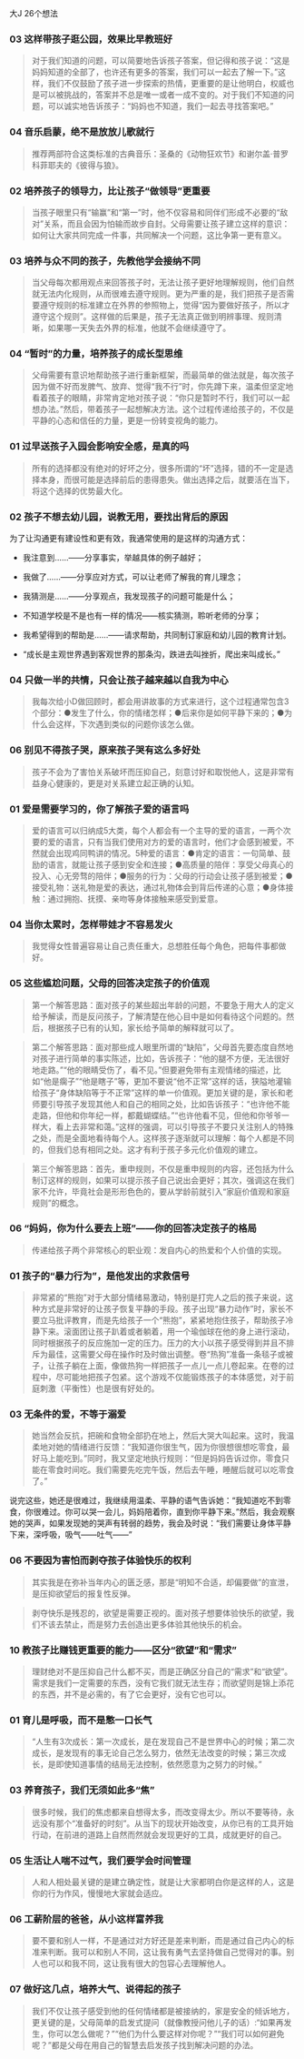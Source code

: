 大J
26个想法

###  03 这样带孩子逛公园，效果比早教班好

> 对于我们知道的问题，可以简要地告诉孩子答案，但记得和孩子说：“这是妈妈知道的全部了，也许还有更多的答案，我们可以一起去了解一下。”这样，我们不仅鼓励了孩子进一步探索的热情，更重要的是让他明白，权威也是可以被挑战的，答案并不总是唯一或者一成不变的。对于我们不知道的问题，可以诚实地告诉孩子：“妈妈也不知道，我们一起去寻找答案吧。”


### 04 音乐启蒙，绝不是放放儿歌就行

> 推荐两部符合这类标准的古典音乐：圣桑的《动物狂欢节》和谢尔盖·普罗科菲耶夫的《彼得与狼》。


### 02 培养孩子的领导力，比让孩子“做领导”更重要

> 当孩子眼里只有“输赢”和“第一”时，他不仅容易和同伴们形成不必要的“敌对”关系，而且会因为怕输而故步自封。父母需要让孩子建立这样的意识：如何让大家共同完成一件事，共同解决一个问题，这比争第一更有意义。


### 03 培养与众不同的孩子，先教他学会接纳不同

> 当父母每次都用观点来回答孩子时，无法让孩子更好地理解规则，他们自然就无法内化规则，从而很难去遵守规则。更为严重的是，我们把孩子是否需要遵守规则的标准建立在外界的参照物上，觉得“因为要做好孩子，所以才遵守这个规则”。这样做的后果是，孩子无法真正做到明辨事理、规则清晰，如果哪一天失去外界的标准，他就不会继续遵守了。


### 04 “暂时”的力量，培养孩子的成长型思维

> 父母需要有意识地帮助孩子进行重新框架，而最简单的做法就是，每次孩子因为做不好而发脾气、放弃、觉得“我不行”时，你先蹲下来，温柔但坚定地看着孩子的眼睛，非常肯定地对孩子说：“你只是暂时不行，我们可以一起想办法。”然后，带着孩子一起想解决方法。这个过程传递给孩子的，不仅是平静的心态和信任的力量，更是一份转变视角的能力。


### 01 过早送孩子入园会影响安全感，是真的吗

> 所有的选择都没有绝对的好坏之分，很多所谓的“坏”选择，错的不一定是选择本身，而很可能是选择前后的患得患失。做出选择之后，就要活在当下，将这个选择的优势最大化。


### 02 孩子不想去幼儿园，说教无用，要找出背后的原因

为了让沟通更有建设性和更有效，我通常使用的是这样的沟通方式：

- 我注意到……——分享事实，举越具体的例子越好；
- 我做了……——分享应对方式，可以让老师了解我的育儿理念；
- 我猜测是……——分享观点，我发现孩子的问题可能是什么；
- 不知道学校是不是也有一样的情况——核实猜测，聆听老师的分享；
- 我希望得到的帮助是……——请求帮助，共同制订家庭和幼儿园的教育计划。

- “成长是主观世界遇到客观世界的那条沟，跌进去叫挫折，爬出来叫成长。”

### 04 只做一半的共情，只会让孩子越来越以自我为中心

> 我每次给小D做回顾时，都会用讲故事的方式来进行，这个过程通常包含3个部分：●发生了什么，你的情绪怎样；●后来你是如何平静下来的；●为什么会这样，下次遇到类似的问题你该怎么做。


### 06 别见不得孩子哭，原来孩子哭有这么多好处

> 孩子不会为了害怕关系破坏而压抑自己，刻意讨好和取悦他人，这是非常有益身心健康的，更是对关系建立起正确的认知。


### 01 爱是需要学习的，你了解孩子爱的语言吗

> 爱的语言可以归纳成5大类，每个人都会有一个主导的爱的语言，一两个次要的爱的语言，只有当我们使用对方的爱的语言时，他们才会感到被爱，不然就会出现鸡同鸭讲的情况。5种爱的语言：●肯定的语言：一句简单、鼓励的语言，就能让孩子感到安全和连接；●高质量的陪伴：享受父母真心的投入、心无旁骛的陪伴；●服务的行为：父母的行动会让孩子感到被爱；●接受礼物：送礼物是爱的表达，通过礼物体会到背后传递的心意；●身体接触：通过拥抱、抚摸、亲吻等身体接触来感受到爱意。


### 04 当你太累时，怎样带娃才不容易发火

> 我觉得女性普遍容易让自己责任重大，总想胜任每个角色，把每件事都做好。


### 05 这些尴尬问题，父母的回答决定孩子的价值观

> 第一个解答思路：面对孩子的某些超出年龄的问题，不要急于用大人的定义给予解读，而是反问孩子，了解清楚在他心目中是如何看待这个问题的。然后，根据孩子已有的认知，家长给予简单的解释就可以了。


> 第二个解答思路：面对那些成人眼里所谓的“缺陷”，父母首先要态度自然地对孩子进行简单的事实陈述，比如，告诉孩子：“他的腿不方便，无法很好地走路。”“他的眼睛受伤了，看不见。”但要避免带有主观情绪的描述，比如“他是瘸子”“他是瞎子”等，更加不要说“他不正常”这样的话，狭隘地灌输给孩子“身体缺陷等于不正常”这样的单一价值观。更加关键的是，家长和老师要引导孩子发现其他人和自己的相同之处，比如告诉孩子：“也许他不能走路，但他和你年纪一样，都戴蝴蝶结。”“也许他看不见，但他和你爷爷一样大，看上去非常和蔼。”这样的强调，可以引导孩子不要只关注别人的特殊之处，而是全面地看待每个人。这样孩子逐渐就可以理解：每个人都是不同的，但我们总有相同之处。这才有利于孩子多元化价值观的建立。


> 第三个解答思路：首先，重申规则，不仅是重申规则的内容，还包括为什么制订这样的规则，如果可以提示孩子自己说出会更好；其次，强调这在我们家不允许，毕竟社会是形形色色的，要从学龄前就引入“家庭价值观和家庭规则”的概念。


### 06 “妈妈，你为什么要去上班”——你的回答决定孩子的格局

> 传递给孩子两个非常核心的职业观：发自内心的热爱和个人价值的实现。


### 01 孩子的“暴力行为”，是他发出的求救信号

> 非常紧的“熊抱”对于大部分情绪易激动，特别是打完人之后的孩子来说，这种方式是非常好的让孩子恢复平静的手段。孩子出现“暴力动作”时，家长不要立马批评教育，而是先给孩子一个“熊抱”，紧紧地抱住孩子，帮助孩子冷静下来。滚面团让孩子趴着或者躺着，用一个瑜伽球在他的身上进行滚动，同时根据孩子的反应施加一定的压力。压力的大小以孩子感受得到并且不排斥为最佳，这需要父母在操作时及时做出调整。卷“热狗”准备一条毯子或被子，让孩子躺在上面，像做热狗一样把孩子一点儿一点儿卷起来。在卷的过程中，尽可能地把孩子包紧。这个游戏不仅能锻炼孩子的本体感觉，对于前庭刺激（平衡性）也是很有好处的。


### 03 无条件的爱，不等于溺爱

> 她当然会反抗，把碗和食物全部扔在地上，然后大哭大叫起来。这时，我温柔地对她的情绪进行反馈：“我知道你很生气，因为你很想很想吃零食，最好马上能吃到。”同时，我又坚定地执行规则：“但是妈妈告诉过你，零食只能在零食时间吃。我们需要先吃完午饭，然后去午睡，睡醒后就可以吃零食了。”

说完这些，她还是很难过，我继续用温柔、平静的语气告诉她：“我知道吃不到零食，你很难过。你可以哭一会儿，妈妈陪着你，直到你平静下来。”然后，我会观察她的哭声，如果发现她的哭声有转弱的趋势，我会及时说：“我们需要让身体平静下来，深呼吸，吸气——吐气——”

### 06 不要因为害怕而剥夺孩子体验快乐的权利

> 其实我是在弥补当年内心的匮乏感，那是“明知不合适，却偏要做”的宣泄，是压抑欲望后的报复性反弹。


> 剥夺快乐是残忍的，欲望是需要正视的。面对孩子想要体验快乐的欲望，我们不该去禁止，而是努力去创造出更多体验其他快乐的机会。


### 10 教孩子比赚钱更重要的能力——区分“欲望”和“需求”

> 理财绝对不是压抑自己什么都不买，而是正确区分自己的“需求”和“欲望”。需求是我们一定需要的东西，没有它我们就无法生存；而欲望则是锦上添花的东西，并不是必需的，有了它会更好，没有它也可以。


### 01 育儿是呼吸，而不是憋一口长气

> “人生有3次成长：第一次成长，是在发现自己不是世界中心的时候；第二次成长，是发现有的事无论自己怎么努力，依然无法改变的时候；第三次成长，是即使知道事情的结局无法控制，依然愿意为之努力的时候。”


### 03 养育孩子，我们无须如此多“焦”

> 很多时候，我们的焦虑都来自想得太多，而改变得太少。所以不要等待，永远没有那个“准备好的时刻”。从当下的现状开始改变，从你已有的工具开始行动，在前进的道路上自然而然就会发现更好的工具，成就更好的自己。


### 05 生活让人喘不过气，我们要学会时间管理

> 人和人相处最关键的是建立确定性，就是让大家都明白你是这样的人，这是你的行为作风，慢慢地大家就会适应。


### 06 工薪阶层的爸爸，从小这样富养我

> 要不要和别人一样，不是通过对方好还是差来判断，而是通过自己内心的标准来判断。我可以和别人不同，这让我有勇气去坚持做自己觉得对的事。别人也可以和我不同，这让我有很大的包容心去理解他人。


### 07 做好这几点，培养大气、说得起的孩子

> 我们不仅让孩子感受到他的任何情绪都是被接纳的，家是安全的倾诉地方，更关键的是，父母简单的启发式提问（就像教授问他儿子的话）:“如果再发生，你可以怎么做呢？”“他们为什么要这样对你呢？”“我们可以如何避免呢？”都是父母在用自己的智慧去启发孩子找到解决问题的办法。

